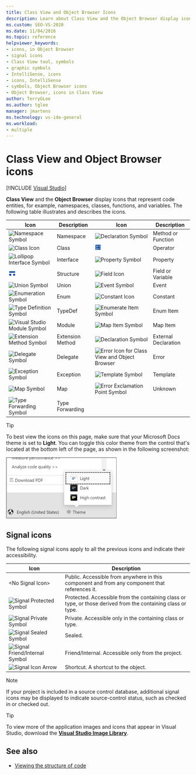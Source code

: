 ```yaml
---
title: Class View and Object Browser Icons
description: Learn about Class View and the Object Browser display icons that represent code entities, for example, namespaces, classes, functions, and variables.
ms.custom: SEO-VS-2020
ms.date: 11/04/2016
ms.topic: reference
helpviewer_keywords:
- icons, in Object Browser
- signal icons
- Class View tool, symbols
- graphic symbols
- IntelliSense, icons
- icons, IntelliSense
- symbols, Object Browser icons
- Object Browser, icons in Class View
author: TerryGLee
ms.author: tglee
manager: jmartens
ms.technology: vs-ide-general
ms.workload:
- multiple
---
```

# Class View and Object Browser icons

 [!INCLUDE [Visual Studio](~/includes/applies-to-version/vs-not-mac.md)]

**Class View** and the **Object Browser** display icons that represent code entities, for example, namespaces, classes, functions, and variables. The following table illustrates and describes the icons.

|Icon|Description|Icon|Description|
|----------|-----------------|----------|-----------------|
|![Namespace Symbol](../ide/media/vxnamespace_icon.gif)|Namespace|![Declaration Symbol](../ide/media/vxmethod_icon.gif)|Method or Function|
|![Class Icon](../ide/media/vxclass_icon.gif)|Class|![Operator Symbol](../ide/media/vxoperator_icon.gif)|Operator|
|![Lollipop Interface Symbol](../ide/media/vxinterface_icon.gif)|Interface|![Property Symbol](../ide/media/vxproperty_icon.gif)|Property|
|![Structure Symbol](../ide/media/vxstruct_icon.gif)|Structure|![Field Icon](../ide/media/vxfield_icon.gif)|Field or Variable|
|![Union Symbol](../ide/media/vxunion_icon.gif)|Union|![Event Symbol](../ide/media/vxevent_icon.gif)|Event|
|![Enumeration Symbol](../ide/media/vxenum_icon.gif)|Enum|![Constant Icon](../ide/media/vxconstant_icon.gif)|Constant|
|![Type Definition Symbol](../ide/media/vxtypedef_icon.gif)|TypeDef|![Enumerate Item Symbol](../ide/media/vxenumitem_icon.gif)|Enum Item|
|![Visual Studio Module Symbol](../ide/media/vxmodule_icon.gif)|Module|![Map Item Symbol](../ide/media/vxmapitem_icon.gif)|Map Item|
|![Extension Method Symbol](../ide/media/extensionmethod.gif)|Extension Method|![Declaration Symbol](../ide/media/vxmethod_icon.gif)|External Declaration|
|![Delegate Symbol](../ide/media/vxdelegate_icon.gif)|Delegate|![Error Icon for Class View and Object Browser](../ide/media/erroricon.gif)|Error|
|![Exception Symbol](../ide/media/vxexception_icon.gif)|Exception|![Template Symbol](../ide/media/vxtemplate_icon.gif)|Template|
|![Map Symbol](../ide/media/vxmap_icon.gif)|Map|![Error Exclamation Point Symbol](../ide/media/vxerror_icon.gif)|Unknown|
|![Type Forwarding Symbol](../ide/media/ob_type_forward.gif)|Type Forwarding|||

> [!TIP]
> To best view the icons on this page, make sure that your Microsoft Docs theme is set to **Light**. You can toggle this color theme from the control that's located at the bottom left of the page, as shown in the following screenshot:
>
> ![Docs theme](../ide/media/toggle-docs-color-theme.png "Toggle the color theme for Microsoft Docs pages")

## Signal icons

The following signal icons apply to all the previous icons and indicate their accessibility.

|Icon|Description|
|----------|-----------------|
|\<No Signal Icon>|Public. Accessible from anywhere in this component and from any component that references it.|
|![Signal Protected Symbol](../ide/media/vxsignal_icon_key.gif)|Protected. Accessible from the containing class or type, or those derived from the containing class or type.|
|![Signal Private Symbol](../ide/media/vxsignal_icon_lock.gif)|Private. Accessible only in the containing class or type.|
|![Signal Sealed Symbol](../ide/media/vxsignal_icon_envelope.gif)|Sealed.|
|![Signal Friend&#47;Internal Symbol](../ide/media/vxsignal_icon_diamond.gif)|Friend/Internal. Accessible only from the project.|
|![Signal Icon Arrow](../ide/media/vxsignal_icon_arrow.gif)|Shortcut. A shortcut to the object.|

> [!NOTE]
> If your project is included in a source control database, additional signal icons may be displayed to indicate source-control status, such as checked in or checked out.

> [!TIP]
> To view more of the application images and icons that appear in Visual Studio, download the [**Visual Studio Image Library**](https://www.microsoft.com/download/details.aspx?id=35825).

## See also

- [Viewing the structure of code](../ide/viewing-the-structure-of-code.md)
